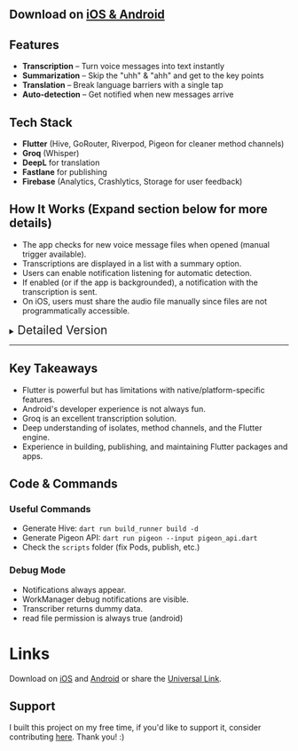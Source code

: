 ## Download on [iOS & Android](https://zealousfoundry.com/trimtalk)

## Features
- **Transcription** – Turn voice messages into text instantly
- **Summarization** – Skip the "uhh" & "ahh"  and get to the key points
- **Translation** – Break language barriers with a single tap
- **Auto-detection** – Get notified when new messages arrive

## Tech Stack
- **Flutter** (Hive, GoRouter, Riverpod, Pigeon for cleaner method channels)
- **Groq** (Whisper)
- **DeepL** for translation
- **Fastlane** for publishing
- **Firebase** (Analytics, Crashlytics, Storage for user feedback)

## How It Works (Expand section below for more details)
- The app checks for new voice message files when opened (manual trigger available).
- Transcriptions are displayed in a list with a summary option.
- Users can enable notification listening for automatic detection.
- If enabled (or if the app is backgrounded), a notification with the transcription is sent.
- On iOS, users must share the audio file manually since files are not programmatically accessible.

<details>
  <summary><span style="font-size: 1.5em; ">Detailed Version</span></summary>

### Finding the Audio Files
WhatsApp stores two types of audio files:
1. **Voice Notes** (standard WhatsApp voice messages)
2. **Audio Files** (shared audio not recorded in WhatsApp)

Trim Talk focuses on **voice notes**, which are stored under:
`/storage/emulated/0/WhatsApp/Media/WhatsApp Voice Notes/`
Each week’s messages are stored in folders formatted as `YEAR-WEEKNUMBER`.
However, WhatsApp does not follow ISO week numbering, requiring a workaround:
- If the expected week's folder is missing, the app checks the previous week instead.

### Reading the Files
Since these files are in another app's dedicated folder, access varies by Android version:
- **Android 12 and below**: Requires `READ_EXTERNAL_STORAGE` permission.
- **Android 13+**: Three options, but only **Storage Access Framework (SAF)** works.
  - Media Store (not possible due to `.nomedia` file preventing indexing).
  - MANAGE_EXTERNAL_STORAGE (restricted to file manager apps).
  - **SAF** (requires user selection of the folder and accessing files via content resolver).

SAF is not well-supported in Flutter. Existing packages failed, so I wrote custom method channel calls to access files.

### Transcribing the Files
Initially, I aimed for on-device transcription, testing multiple solutions:
- **Android Speech-to-Text API** (incompatible with audio files).
- **Whisper (various implementations: TensorFlow, Mediapipe, method channels, etc.)**
  - None provided an optimal balance of performance and accuracy due to mobile hardware limitations.

Cloud-based APIs were tested:
- **Deepgram, Google, AssemblyAI, OpenAI Whisper**
  - Worked but were **slow, inaccurate, or expensive**.
- **Groq**
  - Uses an **LPU™ Inference Engine**, accelerating open-source models like `whisper-large-v3`.
  - **Fast, accurate, and cost-efficient**.

### Automating the Process
To avoid requiring manual checks:
- Used **workmanager** for background tasks (every 15 min), transcribing files and displaying notifications.
- However, **method channels do not work in background tasks** due to separate isolates.
- Tried multiple alternatives without success (likely possible natively, but not in Flutter).
- Best workaround: **Notification Listener Service** to trigger processing (not ideal due to reliability and permissions required).
  </details>
---
## Key Takeaways
- Flutter is powerful but has limitations with native/platform-specific features.
- Android's developer experience is not always fun.
- Groq is an excellent transcription solution.
- Deep understanding of isolates, method channels, and the Flutter engine.
- Experience in building, publishing, and maintaining Flutter packages and apps.
  
## Code & Commands

### Useful Commands
- Generate Hive: `dart run build_runner build -d`
- Generate Pigeon API: `dart run pigeon --input pigeon_api.dart`
- Check the `scripts` folder (fix Pods, publish, etc.)


### Debug Mode
- Notifications always appear.
- WorkManager debug notifications are visible.
- Transcriber returns dummy data.
- read file permission is always true (android)

# Links
Download on [iOS](https://apps.apple.com/ug/app/trimtalk/id6720703110?platform=iphone) and [Android](https://play.google.com/store/apps/details?id=com.trimtalk.app) or share the [Universal Link](https://zealousfoundry.com/trimtalk).

## Support
I built this project on my free time, if you'd like to support it, consider contributing [here](https://github.com/sponsors/tempo-riz). Thank you! :)
